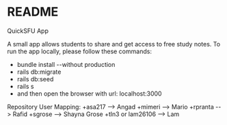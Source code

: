 # README

QuickSFU App

A small app allows students to share and get access to free study notes. 
To run the app locally, please follow these commands:
+ bundle install --without production
+ rails db:migrate
+ rails db:seed
+ rails s
+ and then open the browser with url: localhost:3000

Repository User Mapping:
+asa217 --> Angad
+mimeri --> Mario
+rpranta --> Rafid
+sgrose --> Shayna Grose
+tln3 or lam26106 --> Lam 
